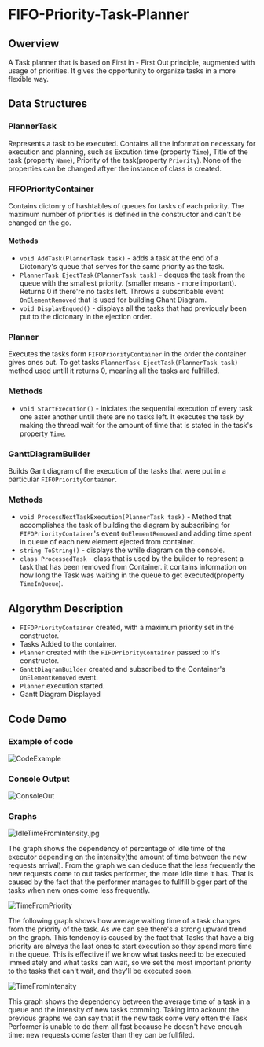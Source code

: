 # FIFO-Priority-Task-Planner

## Owerview
A Task planner that is based on First in - First Out principle, augmented with usage of priorities. It gives the opportunity to organize tasks in a more flexible way.
## Data Structures
### PlannerTask
Represents a task to be executed. Contains all the information necessary for execution and planning, such as Excution time (property `Time`), Title of the task (property `Name`),
Priority of the task(property `Priority`). None of the properties can be changed aftyer the instance of class is created.
### FIFOPriorityContainer
Contains dictonry of hashtables of queues for tasks of each priority. The maximum number of priorities is defined in the constructor and can't be changed on the go.
#### Methods 
- `void AddTask(PlannerTask task)` - adds a task at the end of a Dictonary's queue that serves for the same priority as the task.
- `PlannerTask EjectTask(PlannerTask task)` - deques the task from the queue with the smallest priority. (smaller means - more important). Returns 0 if there're no tasks left. Throws a subscribable event `OnElementRemoved` that is used for building Ghant Diagram.
- `void DisplayEnqued()` - displays all the tasks that had previously been put to the dictonary in the ejection order. 
### Planner
Executes the tasks form `FIFOPriorityContainer` in the order the container gives ones out. To get tasks `PlannerTask EjectTask(PlannerTask task)` method used untill it returns 0, meaning all the tasks are fullfilled.
### Methods
- `void StartExecution()` - iniciates the sequential execution of every task one aster another untill thete are no tasks left. It executes the task by making the thread wait for the amount of time that is stated in the task's property `Time`.
### GanttDiagramBuilder
Builds Gant diagram of the execution of the tasks that were put in a particular `FIFOPriorityContainer`.
### Methods
- `void ProcessNextTaskExecution(PlannerTask task)` - Method that accomplishes the task of building the diagram by subscribing for `FIFOPriorityContainer`'s event `OnElementRemoved` and adding time spent in queue of each new element ejected from container.
- `string ToString()` - displays the while diagram on the console.
- `class ProcessedTask` - class that is used by the builder to represent a task that has been removed from Container. it contains information on how long the Task was waiting in the queue to get executed(property `TimeInQueue`).
## Algorythm Description
- `FIFOPriorityContainer` created, with a maximum priority set in the constructor.
- Tasks Added to the container.
- `Planner` created with the `FIFOPriorityContainer` passed to it's constructor.
- `GanttDiagramBuilder` created and subscribed to the Container's `OnElementRemoved` event.
- `Planner` execution started.
- Gantt Diagram Displayed
## Code Demo
### Example of code
![CodeExample](img/code-demo.png)
### Console Output
![ConsoleOut](img/console-out.jpg)
### Graphs
![IdleTimeFromIntensity.jpg](img/Idle.jpg)

The graph shows the dependency of percentage of idle time of the executor depending on the intensity(the amount of time between the new requests arrival). From the graph we can deduce that the less frequently the new requests come to out tasks performer, the more Idle time it has. That is caused by the fact that the performer manages to fullfill bigger part of the tasks when new ones come less frequently.

![TimeFromPriority](img/timeFromPriority.jpg)

The following graph shows how average waiting time of a task changes from the priority of the task. As we can see there's a strong upward trend on the graph. This tendency is caused by the fact that Tasks that have a big priority are always the last ones to start execution so they spend more time in the queue. This is effective if we know what tasks need to be executed immediately and what tasks can wait, so we set the most important priority to the tasks that can't wait, and they'll be executed soon.

![TimeFromIntensity](img/timeFromIntensity.jpg)

This graph shows the dependency between the average time of a task in a queue and the intensity of new tasks comming. Taking into ackount the previous graphs we can say that if the new task come very often the Task Performer is unable to do them all fast because he doesn't have enough time: new requests come faster than they can be fullfiled.
